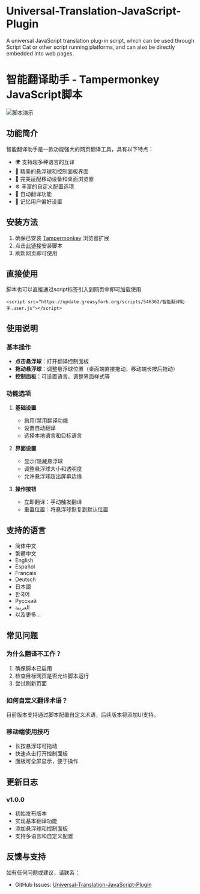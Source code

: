 # Universal-Translation-JavaScript-Plugin
A universal JavaScript translation plug-in script, which can be used through Script Cat or other script running platforms, and can also be directly embedded into web pages.


# 智能翻译助手 - Tampermonkey JavaScript脚本

![脚本演示](https://tu.my/i/2025/08/19/68a3ef6998b55.gif)

## 功能简介

智能翻译助手是一款功能强大的网页翻译工具，具有以下特点：

- 🌍 支持超多种语言的互译
- 🎨 精美的悬浮球和控制面板界面
- 📱 完美适配移动设备和桌面浏览器
- ⚙️ 丰富的自定义配置选项
- 🔄 自动翻译功能
- 📌 记忆用户偏好设置

## 安装方法

1. 确保已安装 [Tampermonkey](https://www.tampermonkey.net/) 浏览器扩展
2. 点击[此链接](https://update.greasyfork.org/scripts/546362/智能翻译助手.user.js)安装脚本
3. 刷新网页即可使用

## 直接使用
脚本也可以直接通过script标签引入到网页中即可加载使用
```
<script src="https://update.greasyfork.org/scripts/546362/智能翻译助手.user.js"></script>
```

## 使用说明

### 基本操作

- **点击悬浮球**：打开翻译控制面板
- **拖动悬浮球**：调整悬浮球位置（桌面端直接拖动，移动端长按后拖动）
- **控制面板**：可设置语言、调整界面样式等

### 功能选项

1. **基础设置**
   - 启用/禁用翻译功能
   - 设置自动翻译
   - 选择本地语言和目标语言

2. **界面设置**
   - 显示/隐藏悬浮球
   - 调整悬浮球大小和透明度
   - 允许悬浮球超出屏幕边缘

3. **操作按钮**
   - 立即翻译：手动触发翻译
   - 重置位置：将悬浮球恢复到默认位置

## 支持的语言

- 简体中文
- 繁體中文
- English
- Español
- Français
- Deutsch
- 日本語
- 한국어
- Русский
- العربية
- 以及更多...

## 常见问题

### 为什么翻译不工作？

1. 确保脚本已启用
2. 检查目标网页是否允许脚本运行
3. 尝试刷新页面

### 如何自定义翻译术语？

目前版本支持通过脚本配置自定义术语，后续版本将添加UI支持。

### 移动端使用技巧

- 长按悬浮球可拖动
- 快速点击打开控制面板
- 面板可全屏显示，便于操作

## 更新日志

### v1.0.0
- 初始发布版本
- 实现基本翻译功能
- 添加悬浮球和控制面板
- 支持多语言和自定义配置

## 反馈与支持

如有任何问题或建议，请联系：
- GitHub Issues: [Universal-Translation-JavaScript-Plugin](https://github.com/eraycc/Universal-Translation-JavaScript-Plugin/issues)
